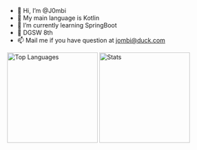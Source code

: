 - 👋 Hi, I’m @J0mbi
- 👀 My main language is Kotlin
- 🌱 I’m currently learning SpringBoot
- 💞️ DGSW 8th
- 📫 Mail me if you have question at jombi@duck.com

<p align=left><img src="https://github-readme-stats.vercel.app/api/top-langs/?username=jombidev&amp;theme=radical"
        alt="Top Languages" height="210px">
        <img src="https://github-readme-stats.vercel.app/api?username=jombidev&amp;show_icons=true&amp;theme=radical"
        alt="Stats" height="210px"></p>
